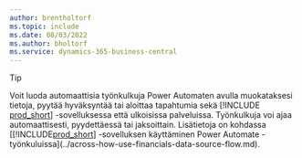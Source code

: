 ```yaml
---
author: brentholtorf
ms.topic: include
ms.date: 08/03/2022
ms.author: bholtorf
ms.service: dynamics-365-business-central
---
```

> [!TIP]
> Voit luoda automaattisia työnkulkuja Power Automaten avulla muokataksesi tietoja, pyytää hyväksyntää tai aloittaa tapahtumia sekä [!INCLUDE [prod_short](prod_short.md)] -sovelluksessa että ulkoisissa palveluissa. Työnkulkuja voi ajaa automaattisesti, pyydettäessä tai jaksoittain. Lisätietoja on kohdassa [[!INCLUDE[prod_short](includes/prod_short.md)] -sovelluksen käyttäminen Power Automate -työnkuluissa](../across-how-use-financials-data-source-flow.md).
